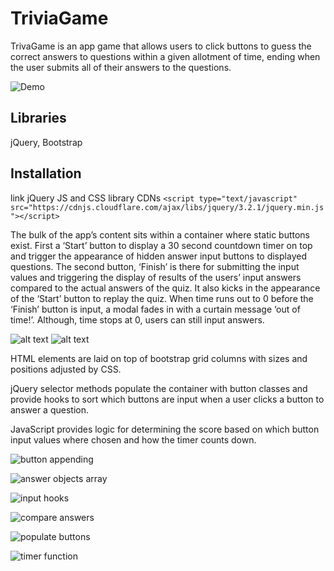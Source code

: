 # TriviaGame

TrivaGame is an app game that allows users to click buttons to guess the correct answers to questions within a given allotment of time, ending when the user submits all of their answers to the questions.

![Demo](assets/images/trivia_game_display.gif)

## Libraries 

jQuery, Bootstrap


## Installation 

link jQuery JS and CSS library CDNs
`<script type="text/javascript" src="https://cdnjs.cloudflare.com/ajax/libs/jquery/3.2.1/jquery.min.js"></script>`

The bulk of the app’s content sits within a container where static buttons exist. First a ‘Start’ button to display a 30 second countdown timer on top and trigger the appearance of hidden answer input buttons to displayed questions. The second button, ‘Finish’ is there for submitting the input values and triggering the display of results of the users’ input answers compared to the actual answers of the quiz. It also kicks in the appearance of the ‘Start’ button to replay the quiz. When time runs out to 0 before the ‘Finish’ button is input, a modal fades in with a curtain message ‘out of time!’. Although, time stops at 0, users can still input answers.

![alt text](assets/images/questions_page.png)
![alt text](assets/images/score_results_page.png)

HTML elements are laid on top of bootstrap grid columns with sizes and positions adjusted by CSS. 


jQuery selector methods populate the container with button classes and  provide hooks to sort which buttons are input when a user clicks a button to answer a question.




JavaScript provides logic for determining the score based on which button input values where chosen and how the timer counts down.

![button appending](assets/images/buttonappending.png)

![answer objects array](assets/images/answerobjectsarray.png)

![input hooks](assets/images/inputhooksforscores.png)

![compare answers](assets/images/compareanswers.png)

![populate buttons](assets/images/buttonpopultionwithattributes.png)

![timer function](assets/images/starttimerfunction.png)





 



 


 
